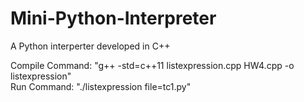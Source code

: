 # Mini-Python-Interpreter
A Python interperter developed in C++

Compile Command: "g++ -std=c++11 listexpression.cpp HW4.cpp -o listexpression"  
Run Command: "./listexpression file=tc1.py"  
